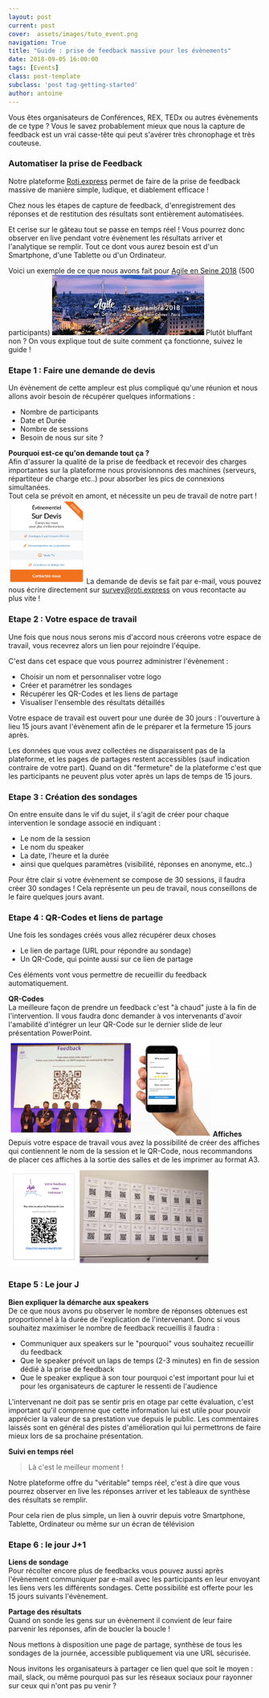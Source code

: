 ```yaml
---
layout: post
current: post
cover:  assets/images/tuto_event.png
navigation: True
title: "Guide : prise de feedback massive pour les évènements"
date: 2018-09-05 16:00:00
tags: [Events]
class: post-template
subclass: 'post tag-getting-started'
author: antoine
---
```


Vous êtes organisateurs de Conférences, REX, TEDx ou autres évènements de ce type ? Vous le savez probablement mieux que nous la capture de feedback est un vrai casse-tête qui peut s'avérer très chronophage et très couteuse.


### Automatiser la prise de Feedback ###

Notre plateforme <a href="https://roti.express">Roti.express</a> permet de faire de la prise de feedback massive de manière simple, ludique, et diablement efficace !

Chez nous les étapes de capture de feedback, d'enregistrement des réponses et de restitution des résultats sont entièrement automatisées.

Et cerise sur le gâteau tout se passe en temps réel ! Vous pourrez donc observer en live pendant votre évènement les résultats arriver et l'analytique se remplir. Tout ce dont vous aurez besoin est d'un Smartphone, d'une Tablette ou d'un Ordinateur.

Voici un exemple de ce que nous avons fait pour <a href="https://roti.express/feedback/aes2018">Agile en Seine 2018</a> (500 participants)
<a href="https://roti.express/feedback/aes2018"><img src="/assets/images/aes_background1.png" target="blank" alt="drawing" width="60%"/></a>
Plutôt bluffant non ? On vous explique tout de suite comment ça fonctionne, suivez le guide !

###  Etape 1 : Faire une demande de devis ###

Un évènement de cette ampleur est plus compliqué qu'une réunion et nous allons avoir besoin de récupérer quelques informations :
<ul>
<li>Nombre de participants</li>
<li>Date et Durée</li>
<li>Nombre de sessions</li>
<li>Besoin de nous sur site ?</li>
</ul>

<b>Pourquoi est-ce qu'on demande tout ça ?</b> <br>
Afin d'assurer la qualité de la prise de feedback et recevoir des charges importantes sur la plateforme nous provisionnons des machines (serveurs, répartiteur de charge etc..) pour absorber les pics de connexions simultanées.
<br>Tout cela se prévoit en amont, et nécessite un peu de travail de notre part !
<img src="/assets/images/event_offering.png" target="blank" alt="drawing" width="30%"/>
La demande de devis se fait par e-mail, vous pouvez nous écrire directement sur <a href="mailto:survey@roti.express">survey@roti.express</a> on vous recontacte au plus vite !

###  Etape 2 : Votre espace de travail ###

Une fois que nous nous serons mis d'accord nous créerons votre espace de travail, vous recevrez alors un lien pour rejoindre l'équipe.

C'est dans cet espace que vous pourrez administrer l'évènement :
- Choisir un nom et personnaliser votre logo
- Créer et paramétrer les sondages
- Récupérer les QR-Codes et les liens de partage
- Visualiser l'ensemble des résultats détaillés

Votre espace de travail est ouvert pour une durée de 30 jours : l'ouverture à lieu 15 jours avant l'évènement afin de le préparer et la fermeture 15 jours après.

Les données que vous avez collectées ne disparaissent pas de la plateforme, et les pages de partages restent accessibles (sauf indication contraire de votre part). Quand on dit "fermeture" de la plateforme c'est que les participants ne peuvent plus voter après un laps de temps de 15 jours.

###  Etape 3 : Création des sondages ###

On entre ensuite dans le vif du sujet, il s'agit de créer pour chaque intervention le sondage associé en indiquant :
<ul>
<li>Le nom de la session</li>
<li>Le nom du speaker</li>
<li>La date, l'heure et la durée</li>
<li>ainsi que quelques paramètres (visibilité, réponses en anonyme, etc..)</li>
</ul>
Pour être clair si votre évènement se compose de 30 sessions, il faudra créer 30 sondages ! Cela représente un peu de travail, nous conseillons de le faire quelques jours avant.


###  Etape 4 : QR-Codes et liens de partage ###
Une fois les sondages créés vous allez récupérer deux choses
<ul>
<li>Le lien de partage (URL pour répondre au sondage)</li>
<li>Un QR-Code, qui pointe aussi sur ce lien de partage </li>
</ul>
Ces éléments vont vous permettre de recueillir du feedback automatiquement.

<b>QR-Codes</b><br>
La meilleure façon de prendre un feedback c'est "à chaud" juste à la fin de l'intervention. Il vous faudra donc demander à vos intervenants d'avoir l'amabilité d'intégrer un leur QR-Code sur le dernier slide de leur présentation PowerPoint.
<img src="/assets/images/hand.png" target="blank" alt="drawing" width="80%"/>
<b>Affiches</b><br>
Depuis votre espace de travail vous avez la possibilité de créer des affiches qui contiennent le nom de la session et le QR-Code, nous recommandons de placer ces affiches à la sortie des salles et de les imprimer au format A3.
<img src="/assets/images/aes_wall.png" target="blank" alt="drawing" width="80%"/>

###  Etape 5 : Le jour J ###

<b>Bien expliquer la démarche aux speakers</b><br>
De ce que nous avons pu observer le nombre de réponses obtenues est proportionnel à la durée de l'explication de l'intervenant. Donc si vous souhaitez maximiser le nombre de feedback recueillis il faudra :
<ul>
<li>Communiquer aux speakers sur le "pourquoi" vous souhaitez recueillir du feedback</li>
<li>Que le speaker prévoit un laps de temps (2-3 minutes) en fin de session dédié à la prise de feedback</li>
<li>Que le speaker explique à son tour pourquoi c'est important pour lui et pour les organisateurs de capturer le ressenti de l'audience</li>
</ul>
L'intervenant ne doit pas se sentir pris en otage par cette évaluation, c'est important qu'il comprenne que cette information lui est utile pour pouvoir apprécier la valeur de sa prestation vue depuis le public. Les commentaires laissés sont en général des pistes d'amélioration qui lui permettrons de faire mieux lors de sa prochaine présentation.

<b>Suivi en temps réel</b><br>
>Là c'est le meilleur moment !

Notre plateforme offre du "véritable" temps réel, c'est à dire que vous pourrez observer en live les réponses arriver et les tableaux de synthèse des résultats se remplir.

Pour cela rien de plus simple, un lien à ouvrir depuis votre Smartphone, Tablette, Ordinateur ou même sur un écran de télévision


###  Etape 6 : le jour J+1 ###
<b>Liens de sondage</b><br>
Pour récolter encore plus de feedbacks vous pouvez aussi après l'évènement communiquer par e-mail avec les participants en leur envoyant les liens vers les différents sondages.
Cette possibilité est offerte pour les 15 jours suivants l'évènement.

<b>Partage des résultats</b><br>
Quand on sonde les gens sur un évènement il convient de leur faire parvenir les réponses, afin de boucler la boucle !

Nous mettons à disposition une page de partage, synthèse de tous les sondages de la journée, accessible publiquement via une URL sécurisée.

Nous invitons les organisateurs à partager ce lien quel que soit le moyen : mail, slack, ou même pourquoi pas sur les réseaux sociaux pour rayonner sur ceux qui n'ont pas pu venir ?

